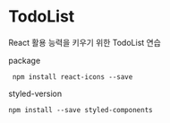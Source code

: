 # TodoList

React 활용 능력을 키우기 위한 TodoList 연습

package
```
 npm install react-icons --save
```
styled-version
```
npm install --save styled-components
```
